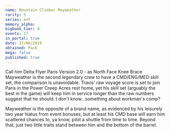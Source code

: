 ```yaml
---
name: Mountain Climber Mayweather
rarity: 5
series: ent
memory_alpha:
bigbook_tier: 8
events: 17
in_portal: true
date: 17/06/2019
obtained: Pack
mega: false
published: true
---
```


Call him Delta Flyer Paris Version 2.0 - as North Face Knee Brace Mayweather is the second legendary crew to have a CMD/ENG/MED skill set, the comparison is unavoidable. Travis' raw voyage score is set to join Paris in the Power Creep Acres rest home, yet his skill set (arguably the best in the game) will keep him in service longer than the raw numbers suggest that he should. I don't know...something about workman's comp?

Mayweather is the opposite of a brand name, as evidenced by his leisurely two year hiatus from event bonuses, but at least his CMD base will earn him scattered chances to, ya know, pilot a shuttle from time to time. Beyond that, just two little traits stand between him and the bottom of the barrel.
